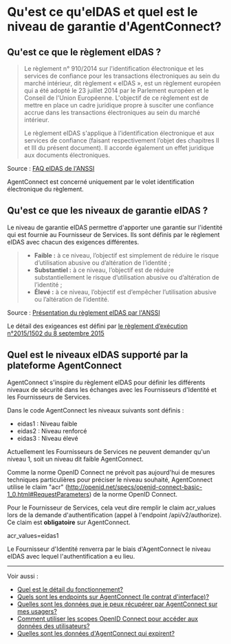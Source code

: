 # Qu'est ce qu'eIDAS et quel est le niveau de garantie d'AgentConnect?

## Qu'est ce que le règlement eIDAS ? 

> Le règlement n° 910/2014 sur l'identification électronique et les services de confiance pour les
transactions électroniques au sein du marché intérieur, dit règlement « eIDAS », est un règlement
européen qui a été adopté le 23 juillet 2014 par le Parlement européen et le Conseil de l'Union
Européenne. L'objectif de ce règlement est de mettre en place un cadre juridique propre à
susciter une confiance accrue dans les transactions électroniques au sein du marché intérieur. 
>
> Le règlement eIDAS s'applique à l’identification électronique et aux services de confiance
(faisant respectivement l’objet des chapitres II et III du présent document). Il accorde également
un effet juridique aux documents électroniques.

Source : [FAQ eIDAS de l'ANSSI](https://www.ssi.gouv.fr/uploads/2017/01/eidas_faq_anssi.pdf)

AgentConnect est concerné uniquement par le volet identification électronique du règlement. 

## Qu'est ce que les niveaux de garantie eIDAS ?

Le niveau de garantie eIDAS permettre d'apporter une garantie sur l'identité qui est fournie au Fournisseur de Services. Ils sont définis par le règlement eIDAS avec chacun des exigences différentes. 

> * **Faible :** à ce niveau, l’objectif est simplement de réduire le risque d’utilisation abusive ou d’altération de l’identité ;
> * **Substantiel :** à ce niveau, l’objectif est de réduire substantiellement le risque d’utilisation abusive ou d’altération de l’identité ;
> * **Élevé :** à ce niveau, l’objectif est d’empêcher l’utilisation abusive ou l’altération de l’identité.

Source : [Présentation du règlement eIDAS par l'ANSSI](https://www.ssi.gouv.fr/administration/reglementation/confiance-numerique/le-reglement-eidas/#:~:text=Substantiel%20%3A%20%C3%A0%20ce%20niveau%2C%20l,'alt%C3%A9ration%20de%20l'identit%C3%A9.)

Le détail des exigeances est défini par [le règlement d’exécution n°2015/1502 du 8 septembre 2015](http://eur-lex.europa.eu/legal-content/FR/TXT/PDF/?uri=CELEX:32015R1502&from=FR)


## Quel est le niveaux eIDAS supporté par la plateforme AgentConnect

AgentConnect s'inspire du règlement eIDAS pour définir les différents niveaux de sécurité dans les échanges avec les Fournisseurs d'Identité et les Fournisseurs de Services.

Dans le code AgentConnect les niveaux suivants sont définis :

* eidas1 : Niveau faible
* eidas2 : Niveau renforcé
* eidas3 : Niveau élevé

Actuellement les Fournisseurs de Services ne peuvent demander qu'un niveau 1, soit un niveau dit faible AgentConnect.

Comme la norme OpenID Connect ne prévoit pas aujourd'hui de mesures techniques particulières pour préciser le niveau souhaité, AgentConnect utilise le claim "acr" (http://openid.net/specs/openid-connect-basic-1_0.html#RequestParameters) de la norme OpenID Connect. 

Pour le Fournisseur de Services, cela veut dire remplir le claim acr_values lors de la demande d'authentification (appel à l'endpoint /api/v2/authorize). Ce claim est **obligatoire** sur AgentConnect. 

acr_values=eidas1

Le Fournisseur d'Identité renverra par le biais d'AgentConnect le niveau eIDAS avec lequel l'authentification a eu lieu. 

---

Voir aussi : 
- [Quel est le détail du fonctionnement?](../fonctionnement_fca/details_fonctionnement.md)
- [Quels sont les endpoints sur AgentConnect (le contrat d'interface)?](../technique_fca/endpoints.md)
- [Quelles sont les données que je peux récupérer par AgentConnect sur mes usagers?](../projet_fca/projet_fca_donnees.md)
- [Comment utiliser les scopes OpenID Connect pour accéder aux données des utilisateurs? ](../technique_fca/technique_fca_scope.md)
- [Quelles sont les données d'AgentConnect qui expirent?](../technique_fca/donnees_expirent.md)
